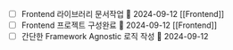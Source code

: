 - [ ] Frontend 라이브러리 문서작업 📅 2024-09-12 [[Frontend]]
- [ ] Frontend 프로젝트 구성완료 🛫 2024-09-12 [[Frontend]]
- [ ] 간단한 Framework Agnostic 로직 작성 🛫 2024-09-12 